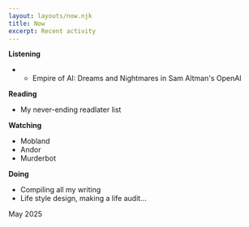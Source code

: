 ```yaml
---
layout: layouts/now.njk
title: Now
excerpt: Recent activity
---
```


**Listening**
- * Empire of AI: Dreams and Nightmares in Sam Altman's OpenAI

**Reading**
- My never-ending readlater list

**Watching**
- Mobland
- Andor
- Murderbot
  
**Doing**
- Compiling all my writing   
- Life style design, making a life audit...

May 2025